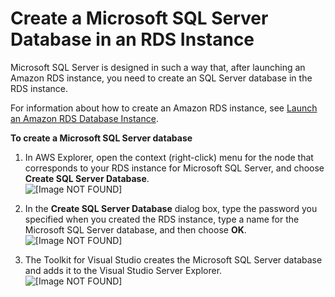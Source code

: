 # Create a Microsoft SQL Server Database in an RDS Instance<a name="rds-launch-instance-sql"></a>

Microsoft SQL Server is designed in such a way that, after launching an Amazon RDS instance, you need to create an SQL Server database in the RDS instance\.

For information about how to create an Amazon RDS instance, see [Launch an Amazon RDS Database Instance](rds-launch-instance.md#tkv-launch-rds-instance)\.

 **To create a Microsoft SQL Server database** 

1. In AWS Explorer, open the context \(right\-click\) menu for the node that corresponds to your RDS instance for Microsoft SQL Server, and choose **Create SQL Server Database**\.  
![\[Image NOT FOUND\]](http://docs.aws.amazon.com/toolkit-for-visual-studio/latest/user-guide/images/rds-ms-sql-create-db.png)

1. In the **Create SQL Server Database** dialog box, type the password you specified when you created the RDS instance, type a name for the Microsoft SQL Server database, and then choose **OK**\.  
![\[Image NOT FOUND\]](http://docs.aws.amazon.com/toolkit-for-visual-studio/latest/user-guide/images/rds-spec-ms-sql-db.png)

1. The Toolkit for Visual Studio creates the Microsoft SQL Server database and adds it to the Visual Studio Server Explorer\.  
![\[Image NOT FOUND\]](http://docs.aws.amazon.com/toolkit-for-visual-studio/latest/user-guide/images/rds-sql-svr-explorer.png)